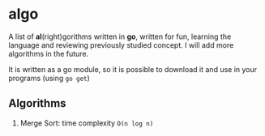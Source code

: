# algo

A list of **al**(right)gorithms written in **go**, written for fun, learning the language and reviewing previously studied concept. I will add more algorithms in the future.

It is written as a go module, so it is possible to download it and use in your programs (using `go get`)


## Algorithms

1. Merge Sort: time complexity `O(n log n)`
